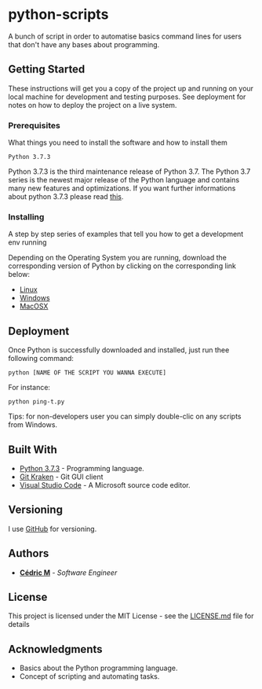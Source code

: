 # python-scripts

A bunch of script in order to automatise basics command lines for users that don't have any bases about programming.

## Getting Started

These instructions will get you a copy of the project up and running on your local machine for development and testing purposes. See deployment for notes on how to deploy the project on a live system.

### Prerequisites

What things you need to install the software and how to install them

```
Python 3.7.3
```
Python 3.7.3 is the third maintenance release of Python 3.7. The Python 3.7 series is the newest major release of the Python language and contains many new features and optimizations. If you want further informations about python 3.7.3 please read [this](https://www.python.org/downloads/release/python-373/).

### Installing

A step by step series of examples that tell you how to get a development env running

Depending on the Operating System you are running, download the corresponding version of Python by clicking on the corresponding link below:

* [Linux](https://www.python.org/ftp/python/3.7.3/Python-3.7.3.tgz)
* [Windows](https://www.python.org/ftp/python/3.7.3/python-3.7.3-amd64.exe)
* [MacOSX](https://www.python.org/ftp/python/3.7.3/python-3.7.3-macosx10.6.pkg)



## Deployment

Once Python is successfully downloaded and installed, just run thee following command:
```
python [NAME OF THE SCRIPT YOU WANNA EXECUTE]
```

For instance:
```
python ping-t.py
```

Tips: for non-developers user you can simply double-clic on any scripts from Windows.

## Built With

* [Python 3.7.3](https://www.python.org/downloads/release/python-373/) - Programming language.
* [Git Kraken](https://www.gitkraken.com/) - Git GUI client
* [Visual Studio Code](https://code.visualstudio.com/) - A Microsoft source code editor.


## Versioning

I use [GitHub](https://github.com/) for versioning.

## Authors

* **[Cédric M](https://github.com/Cedric-M)** - *Software Engineer*

## License

This project is licensed under the MIT License - see the [LICENSE.md](LICENSE.md) file for details

## Acknowledgments

* Basics about the Python programming language.
* Concept of scripting and automating tasks.

